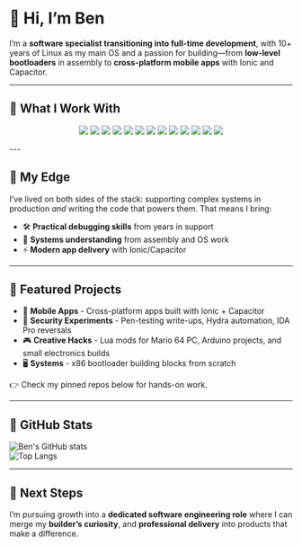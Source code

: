 # 👋 Hi, I’m Ben  

I’m a **software specialist transitioning into full-time development**, with 10+ years of Linux as my main OS and a passion for building—from **low-level bootloaders** in assembly to **cross-platform mobile apps** with Ionic and Capacitor.  

---

## 🔹 What I Work With  
<p align="center"> <img src="https://img.shields.io/badge/Ionic-3880FF?style=for-the-badge&logo=ionic&logoColor=white"/> <img src="https://img.shields.io/badge/Capacitor-119EFF?style=for-the-badge&logo=capacitor&logoColor=white"/> <img src="https://img.shields.io/badge/React-61DAFB?style=for-the-badge&logo=react&logoColor=black"/> <img src="https://img.shields.io/badge/TypeScript-3178C6?style=for-the-badge&logo=typescript&logoColor=white"/> <img src="https://img.shields.io/badge/Python-3776AB?style=for-the-badge&logo=python&logoColor=white"/> <img src="https://img.shields.io/badge/Flask-000000?style=for-the-badge&logo=flask&logoColor=white"/> <img src="https://img.shields.io/badge/MongoDB-4EA94B?style=for-the-badge&logo=mongodb&logoColor=white"/> <img src="https://img.shields.io/badge/C-A8B9CC?style=for-the-badge&logo=c&logoColor=black"/> <img src="https://img.shields.io/badge/C++-00599C?style=for-the-badge&logo=c%2B%2B&logoColor=white"/> <img src="https://img.shields.io/badge/C%23-239120?style=for-the-badge&logo=c-sharp&logoColor=white"/> <img src="https://img.shields.io/badge/x86_Assembly-555555?style=for-the-badge"/> <img src="https://img.shields.io/badge/Arduino-00979D?style=for-the-badge&logo=arduino&logoColor=white"/> <img src="https://img.shields.io/badge/Linux-FCC624?style=for-the-badge&logo=linux&logoColor=black"/> </p>
---

## 🔹 My Edge  
I’ve lived on both sides of the stack: supporting complex systems in production *and* writing the code that powers them. That means I bring:  
- 🛠 **Practical debugging skills** from years in support  
- 🧩 **Systems understanding** from assembly and OS work  
- ⚡ **Modern app delivery** with Ionic/Capacitor  

---

## 🔹 Featured Projects  
- 📱 **Mobile Apps** - Cross-platform apps built with Ionic + Capacitor  
- 🧪 **Security Experiments** - Pen-testing write-ups, Hydra automation, IDA Pro reversals  
- 🎮 **Creative Hacks** - Lua mods for Mario 64 PC, Arduino projects, and small electronics builds  
- 🖥️ **Systems** - x86 bootloader building blocks from scratch  

👉 Check my pinned repos below for hands-on work.  

---

## 🔹 GitHub Stats  

![Ben's GitHub stats](https://github-readme-stats.vercel.app/api?username=MrSSHH&show_icons=true&theme=radical)  
![Top Langs](https://github-readme-stats.vercel.app/api/top-langs/?username=MrSSHH&layout=compact&theme=radical)  

---

## 🔹 Next Steps  
I’m pursuing growth into a **dedicated software engineering role** where I can merge my **builder’s curiosity**, and **professional delivery** into products that make a difference.
